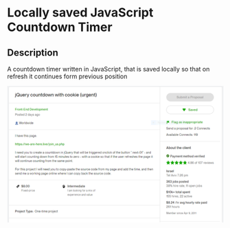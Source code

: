 # Locally saved JavaScript Countdown Timer 

## Description
A countdown timer written in JavaScript, that is saved locally so that on refresh it continues form previous position

![image info](./job%20description.PNG)
